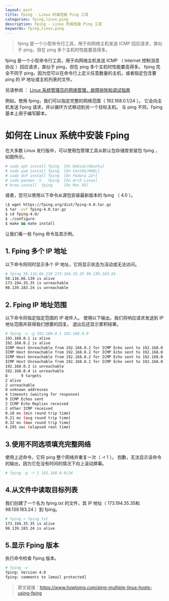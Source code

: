 ```yaml
---
layout: post
title: Fping - Linux 的高性能 Ping 工具
categories: fping,linux,ping
description: Fping - Linux 的高性能 Ping 工具
keywords: fping,linux,ping
---
```


> fping 是一个小型命令行工具，用于向网络主机发送 ICMP 回应请求，类似于 ping，但在 ping 多个主机时性能要高得多。

fping 是一个小型命令行工具，用于向网络主机发送 ICMP （ Internet 控制消息协议 ）回应请求，类似于 ping，但在 ping 多个主机时性能要高得多。 fping 完全不同于 ping，因为您可以在命令行上定义任意数量的主机，或者指定包含要 ping 的 IP 地址或主机列表的文件。

另请参阅 ： [Linux 系统管理员的网络管理，故障排除和调试指南](https://www.howtoing.com/linux-networking-commands/)

例如，使用 fping，我们可以指定完整的网络范围（ 192.168.0.1/24 ）。 它会向主机发送 Fping 请求，并以循环方式移动到另一个目标主机。 与 ping 不同，Fping 基本上用于编写脚本。

# 如何在 Linux 系统中安装 Fping

在大多数 Linux 发行版中，可以使用包管理工具从默认包存储库安装包 fping ，如图所示。

```bash
# sudo apt install fping  [On Debian/Ubuntu]
# sudo yum install fping  [On CentOS/RHEL]
# sudo dnf install fping  [On Fedora 22+]
# sudo pacman -S   fping  [On Arch Linux]
# brew install  fping     [On Mac OS]  
```

或者，您可以使用以下命令从源包安装最新版本的 fping （ 4.0 ）。

```bash
\$ wget https://fping.org/dist/fping-4.0.tar.gz
$ tar -xvf fping-4.0.tar.gz
$ cd fping-4.0/
$ ./configure
$ make && make install
```

让我们看一些 Fping 命令及其示例。

## 1. Fping 多个 IP 地址

以下命令将同时显示多个 IP 地址，它将显示状态为活动或无法访问。

```bash
# fping 50.116.66.139 173.194.35.35 98.139.183.24
50.116.66.139 is alive
173.194.35.35 is unreachable
98.139.183.24 is unreachable
```

## 2. Fping IP 地址范围

以下命令将指定指定范围的 IP 收件人。 使用以下输出，我们将响应请求发送到 IP 地址范围并获得我们想要的回复。 退出后还显示累积结果。

```bash
# fping -s -g 192.168.0.1 192.168.0.9
192.168.0.1 is alive
192.168.0.2 is alive
ICMP Host Unreachable from 192.168.0.2 for ICMP Echo sent to 192.168.0.3
ICMP Host Unreachable from 192.168.0.2 for ICMP Echo sent to 192.168.0.3
ICMP Host Unreachable from 192.168.0.2 for ICMP Echo sent to 192.168.0.3
ICMP Host Unreachable from 192.168.0.2 for ICMP Echo sent to 192.168.0.4
192.168.0.3 is unreachable
192.168.0.4 is unreachable
8      9 targets
2 alive
2 unreachable
0 unknown addresses
4 timeouts (waiting for response)
9 ICMP Echos sent
2 ICMP Echo Replies received
2 other ICMP received
0.10 ms (min round trip time)
0.21 ms (avg round trip time)
0.32 ms (max round trip time)
4.295 sec (elapsed real time)
```

## 3.使用不同选项填充完整网络

使用上述命令，它将 ping 整个网络并重复一次（ -r 1 ）。 抱歉，无法显示该命令的输出，因为它在没有时间的情况下向上滚动屏幕。

```bash
# fping -g -r 1 192.168.0.0/24
```

## 4.从文件中读取目标列表

我们创建了一个名为 fping.txt 的文件，其 IP 地址（ 173.194.35.35和98.139.183.24 ）到 fping。

```bash
# fping < fping.txt
173.194.35.35 is alive
98.139.183.24 is alive
```

## 5.显示 Fping 版本

执行命令检查 Fping 版本。

```bash
# fping -v
fping: Version 4.0
fping: comments to [email protected]
```

> 原文链接：<https://www.howtoing.com/ping-multiple-linux-hosts-using-fping>